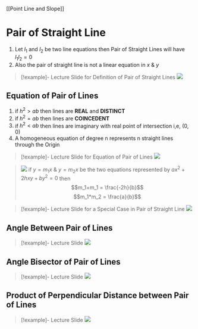 [[Point Line and Slope]]
# Pair of Straight Line
1. Let $l_1$ and $l_2$ be two line equations then Pair of Straight Lines will have $l_1l_2 = 0$
2. Also the pair of straight line is not a linear equation in $x$ & $y$

>[!example]- Lecture Slide for Definition of Pair of Straight Lines
>![](https://i.imgur.com/6M9Lu4M.png)
 
## Equation of Pair of Lines
1. if $h^2 \gt ab$ then lines are __REAL__ and __DISTINCT__
2. if $h^2 = ab$ then lines are __COINCEDENT__
3. if $h^2 \lt ab$ then lines are imaginary with real point of intersection i,e, $(0,0)$
4. A homogeneous equation of degree n represents n straight lines through the Origin


>[!example]- Lecture Slide for Equation of Pair of Lines
>![](https://i.imgur.com/uufsOoJ.png)

>![](https://i.imgur.com/jnD17Ta.png)
>if $y = m_1x$ & $y = m_2x$ be the two equations represented by $ax^2 + 2hxy + by^2 = 0$ then
>$$m_1+m_1 = \frac{-2h}{b}$$
$$m_1*m_2 = \frac{a}{b}$$

>[!example]- Lecture Slide for a Special Case in Pair of Straight Line
>![](https://i.imgur.com/k5rnITW.png)


## Angle Between Pair of Lines
>[!example]- Lecture Slide
>![](https://i.imgur.com/68gtK7J.png)


## Angle Bisector of Pair of Lines
>[!example]- Lecture Slide
>![](https://i.imgur.com/994Aw2q.png)
## Product of Perpendicular Distance between Pair of Lines
>[!example]- Lecture Slide
>![](https://i.imgur.com/TPGZCBB.png)
